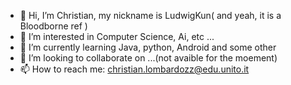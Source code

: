 - 👋 Hi, I’m Christian, my nickname is LudwigKun( and yeah, it is a Bloodborne ref )
- 👀 I’m interested in Computer Science, Ai, etc ...
- 🌱 I’m currently learning Java, python, Android and some other
- 💞️ I’m looking to collaborate on ...(not avaible for the moement)
- 📫 How to reach me: christian.lombardozz@edu.unito.it

<!---
for the moment thi README will be empty, but I promise that I'll write something else ;)
--->
